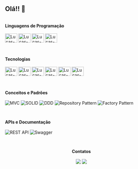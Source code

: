 ## Olá!! 👋

<div style="display: inline_block"><br>
  <strong>Linguagens de Programação</strong><br><br>
  <img align="center" alt="Lucas-Java" height="30" width="40" src="https://cdn.jsdelivr.net/gh/devicons/devicon@latest/icons/java/java-original-wordmark.svg">
  <img align="center" alt="Lucas-PHP" height="30" width="40" src="https://cdn.jsdelivr.net/gh/devicons/devicon@latest/icons/php/php-original.svg">
  <img align="center" alt="Lucas-Js" height="30" width="40" src="https://cdn.jsdelivr.net/gh/devicons/devicon@latest/icons/javascript/javascript-original.svg">
  <img align="center" alt="Lucas-Python" height="30" width="40" src="https://cdn.jsdelivr.net/gh/devicons/devicon@latest/icons/python/python-original-wordmark.svg">
</div>

##

<div style="display: inline_block"><br>
  <strong>Tecnologias</strong><br><br>
  <img align="center" alt="Lucas-Spring" height="30" width="40" src="https://cdn.jsdelivr.net/gh/devicons/devicon@latest/icons/spring/spring-original-wordmark.svg">
  <img align="center" alt="Lucas-Git" height="30" width="40" src="https://cdn.jsdelivr.net/gh/devicons/devicon@latest/icons/git/git-original-wordmark.svg">
  <img align="center" alt="Lucas-PostGres" height="30" width="40" src="https://cdn.jsdelivr.net/gh/devicons/devicon@latest/icons/postgresql/postgresql-original-wordmark.svg">
  <img align="center" alt="Lucas-MySql" height="30" width="40" src="https://cdn.jsdelivr.net/gh/devicons/devicon@latest/icons/mysql/mysql-original-wordmark.svg">
  <img align="center" alt="Lucas-Oracle-OCI" height="30" width="40" src="https://cdn.jsdelivr.net/gh/devicons/devicon@latest/icons/oracle/oracle-original.svg">
  <img align="center" alt="Lucas-Docker" height="30" width="40" src="https://cdn.jsdelivr.net/gh/devicons/devicon@latest/icons/docker/docker-original-wordmark.svg">
</div>

##

<div style="display: inline_block"><br>
  <strong>Conceitos e Padrões</strong><br><br>
  <img src="https://img.shields.io/badge/Pattern-MVC-blue" alt="MVC">
  <img src="https://img.shields.io/badge/Principle-SOLID-orange" alt="SOLID">
  <img src="https://img.shields.io/badge/Domain-Driven%20Design-green" alt="DDD">
  <img src="https://img.shields.io/badge/Pattern-Repository-purple" alt="Repository Pattern">
  <img src="https://img.shields.io/badge/Pattern-Factory-red" alt="Factory Pattern">
</div>

##

<div style="display: inline_block"><br>
  <strong>APIs e Documentação</strong><br><br>
  <img src="https://img.shields.io/badge/API-REST-ff69b4" alt="REST API">
  <img src="https://img.shields.io/badge/Docs-Swagger-brightgreen" alt="Swagger">
</div>

##

<div style="text-align: center;"><br>
  <strong>Contatos</strong><br><br>
  <a href="mailto:lucas.zimmr@gmail.com"><img src="https://img.shields.io/badge/-Gmail-%23333?style=for-the-badge&logo=gmail&logoColor=white" target="_blank"></a>
  <a href="https://www.linkedin.com/in/lucas-zimmermann-dev/" target="_blank"><img src="https://img.shields.io/badge/-LinkedIn-%230077B5?style=for-the-badge&logo=linkedin&logoColor=white" target="_blank"></a> 
</div>
